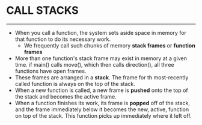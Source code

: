 # CALL STACKS

---

- When you call a function, the system sets aside space in memory for that function to do its necessary work.
    - We frequently call such chunks of memory **stack frames** or **function frames**
- More than one function's stack frame may exist in memory at a given time. if main() calls move(), which then calls direction(), all three functions have open frames.
- These frames are arranged in a **stack**. The frame for th most-recently called function is always on the top of the stack.
- When a new function is called, a new frame is **pushed** onto the top of the stack and becomes the active frame.
- When a function finishes its work, its frame is **popped** off of the stack, and the frame immediately below it becomes the new, active, function on top of the stack. This function picks up immediately where it left off.